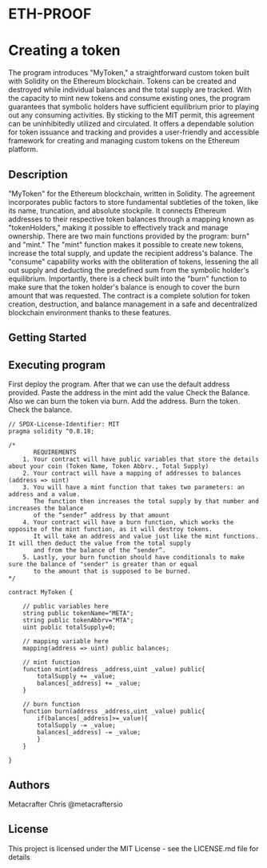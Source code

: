 # ETH-PROOF
# Creating a token
The program introduces "MyToken," a straightforward custom token built with Solidity on the Ethereum blockchain. 
Tokens can be created and destroyed while individual balances and the total supply are tracked. 
With the capacity to mint new tokens and consume existing ones, the program guarantees that symbolic holders have sufficient equilibrium prior to playing out any consuming activities.
By sticking to the MIT permit, this agreement can be uninhibitedly utilized and circulated. 
It offers a dependable solution for token issuance and tracking and provides a user-friendly and accessible framework for creating and managing custom tokens on the Ethereum platform.
## Description
"MyToken" for the Ethereum blockchain, written in Solidity. The agreement incorporates public factors to store fundamental subtleties of the token, like its name, truncation, and absolute stockpile. 
It connects Ethereum addresses to their respective token balances through a mapping known as "tokenHolders," making it possible to effectively track and manage ownership. 
There are two main functions provided by the program: burn" and "mint." The "mint" function makes it possible to create new tokens, increase the total supply, and update the recipient address's balance.
The "consume" capability works with the obliteration of tokens, lessening the all out supply and deducting the predefined sum from the symbolic holder's equilibrium. 
Importantly, there is a check built into the "burn" function to make sure that the token holder's balance is enough to cover the burn amount that was requested.
The contract is a complete solution for token creation, destruction, and balance management in a safe and decentralized blockchain environment thanks to these features.

## Getting Started

## Executing program
First deploy the program. After that we can use the default address provided. Paste the address in the mint add the value Check the Balance. Also we can burn the token via burn. Add the address. Burn the token. Check the balance.
```
// SPDX-License-Identifier: MIT
pragma solidity ^0.8.18;

/*
       REQUIREMENTS
    1. Your contract will have public variables that store the details about your coin (Token Name, Token Abbrv., Total Supply)
    2. Your contract will have a mapping of addresses to balances (address => uint)
    3. You will have a mint function that takes two parameters: an address and a value. 
       The function then increases the total supply by that number and increases the balance 
       of the “sender” address by that amount
    4. Your contract will have a burn function, which works the opposite of the mint function, as it will destroy tokens. 
       It will take an address and value just like the mint functions. It will then deduct the value from the total supply 
       and from the balance of the “sender”.
    5. Lastly, your burn function should have conditionals to make sure the balance of "sender" is greater than or equal 
       to the amount that is supposed to be burned.
*/

contract MyToken {

    // public variables here
    string public tokenName="META";
    string public tokenAbbrv="MTA";
    uint public totalSupply=0;

    // mapping variable here
    mapping(address => uint) public balances;

    // mint function
    function mint(address _address,uint _value) public{
        totalSupply += _value;
        balances[_address] += _value;
    }

    // burn function
    function burn(address _address,uint _value) public{
        if(balances[_address]>=_value){
        totalSupply -= _value;
        balances[_address] -= _value;
        }
    }    

}
```

## Authors
Metacrafter Chris
@metacraftersio

## License
This project is licensed under the MIT License - see the LICENSE.md file for details


